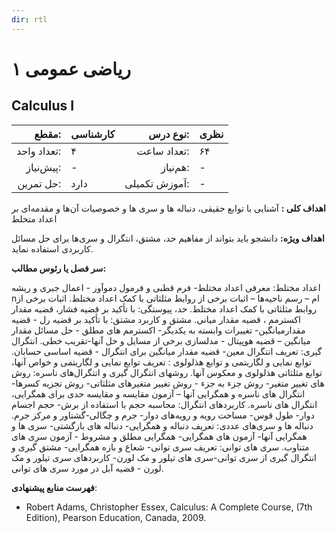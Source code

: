 ```yaml
---
dir: rtl
---
```


# ریاضی عمومی ۱ 
## Calculus I


| مقطع:     | کارشناسی     | نوع درس:     |نظری     |
|-:|:-|-:|-|
|  تعداد واحد: | ۴ | تعداد ساعت:  | ۶۴
| پیش‌نیاز:     | -     | هم‌نیاز:     |-     |
| حل تمرین:     | دارد     | آموزش تکمیلی:     |-     |
    
**اهداف کلی :**
آشنایی با توابع حقیقی، دنباله ها و سری ها و خصوصیات آن‌ها و مقدمه‌ای بر اعداد متخلط   

**اهداف ویژه:**
دانشجو باید بتواند از مفاهیم حد، مشتق، انتگرال و سری‌ها برای حل مسائل کاربردی استفاده نماید.

**سر فصل یا رئوس مطالب:** 

اعداد مختلط: معرفی اعداد مختلط- فرم قطبی و فرمول دموآور - اعمال جبری و ریشه nام – رسم ناحیه‌ها – اثبات برخی از روابط مثلثاتی با کمک اعداد مختلط. اثبات برخی از روابط مثلثاتی با کمک اعداد مختلط. حد، پیوستگی: با تأکید بر قضیه فشار، قضیه مقدار اکسترمم ، قضیه مقدار میانی. مشتق و کاربرد مشتق: با تأکید بر قضیه رل - قضیه مقدارمیانگین- تغییرات وابسته به یکدیگر- اکسترمم های مطلق - حل مسائل مقدار میانگین – قضیه هوپیتال - مدلسازی برخی از مسایل و حل آنها-تقریب خطی. انتگرال گیری: تعریف انتگرال معین- قضیه مقدار میانگین برای انتگرال - قضیه اساسی حسابان. توابع نمایی و لگاریتمی و توابع هذلولوی : تعریف توابع نمایی و لگاریتمی و خواص آنها، توابع مثلثاتی هذلولوی و معکوس آنها. روشهای انتگرال گیری و اتتگرال‌های ناسره: روش های تغییر متغیر- روش جزء به جزء - روش تغییر متغیرهای مثلثاتی- روش تجزیه کسرها-انتگرال های ناسره و همگرایی آنها – آزمون مقایسه و مقایسه حدی برای همگرایی، انتگرال های ناسره. کاربردهای انتگرال: محاسبه حجم با استفاده از برش- حجم اجسام دوار- طول قوس- مساحت رویه و رویه‌های دوار- جرم و چگالی-گشتاور و مرکز جرم. دنباله ها و سری‌های عددی: تعریف دنباله و همگرایی- دنباله های بازگشتی- سری ها و همگرایی آنها- آزمون های همگرایی- همگرایی مطلق و مشروط - آزمون سری های متناوب. سری های توانی: تعریف سری توانی- شعاع و بازه همگرایی- مشتق گیری و انتگرال گیری از سری توانی-سری های تیلور و مک لورن- کاربردهای سری تیلور و مک لورن - قضیه آبل در مورد سری های توانی.

**فهرست منابع پیشنهادی**:

* Robert Adams, Christopher Essex, Calculus: A Complete Course, (7th Edition), Pearson Education, Canada, 2009.